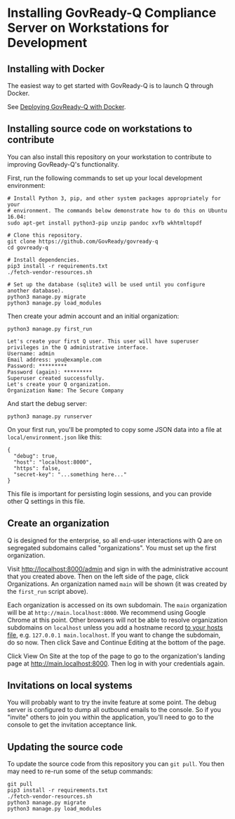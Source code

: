 Installing GovReady-Q Compliance Server on Workstations for Development
=======================================================================

## Installing with Docker

The easiest way to get started with GovReady-Q is to launch Q through Docker.

See [Deploying GovReady-Q with Docker](deploy_docker.md).


## Installing source code on workstations to contribute

You can also install this repository on your workstation to contribute to improving GovReady-Q's functionality.

First, run the following commands to set up your local development environment:

	# Install Python 3, pip, and other system packages appropriately for your
	# environment. The commands below demonstrate how to do this on Ubuntu 16.04:
	sudo apt-get install python3-pip unzip pandoc xvfb wkhtmltopdf
	
	# Clone this repository.
	git clone https://github.com/GovReady/govready-q
	cd govready-q
	
	# Install dependencies.
	pip3 install -r requirements.txt
	./fetch-vendor-resources.sh
	
	# Set up the database (sqlite3 will be used until you configure another database).
	python3 manage.py migrate
	python3 manage.py load_modules

Then create your admin account and an initial organization:

	python3 manage.py first_run

	Let's create your first Q user. This user will have superuser privileges in the Q administrative interface.
	Username: admin
	Email address: you@example.com
	Password: *********
	Password (again): *********
	Superuser created successfully.
	Let's create your Q organization.
	Organization Name: The Secure Company

And start the debug server:

	python3 manage.py runserver

On your first run, you'll be prompted to copy some JSON data into a file at `local/environment.json` like this:

    {
      "debug": true,
      "host": "localhost:8000",
      "https": false,
      "secret-key": "...something here..."
    }

This file is important for persisting login sessions, and you can provide other Q settings in this file.

## Create an organization

Q is designed for the enterprise, so all end-user interactions with Q are on segregated subdomains called "organizations". You must set up the first organization.

Visit [http://localhost:8000/admin](http://localhost:8000/admin) and sign in with the administrative account that you created above. Then on the left side of the page, click Organizations. An organization named `main` will be shown (it was created by the `first_run` script above).

Each organization is accessed on its own subdomain. The `main` organization will be at `http://main.localhost:8000`. We recommend using Google Chrome at this point. Other browsers will not be able to resolve organization subdomains on `localhost` unless you add a hostname record [to your hosts file](https://support.rackspace.com/how-to/modify-your-hosts-file/), e.g. `127.0.0.1 main.localhost`. If you want to change the subdomain, do so now. Then click Save and Continue Editing at the bottom of the page.

Click View On Site at the top of the page to go to the organization's landing page at http://main.localhost:8000. Then log in with your credentials again.

## Invitations on local systems

You will probably want to try the invite feature at some point. The debug server is configured to dump all outbound emails to the console. So if you "invite" others to join you within the application, you'll need to go to the console to get the invitation acceptance link.

## Updating the source code

To update the source code from this repository you can `git pull`. You then may need to re-run some of the setup commands:

	git pull
	pip3 install -r requirements.txt
	./fetch-vendor-resources.sh
	python3 manage.py migrate
	python3 manage.py load_modules
